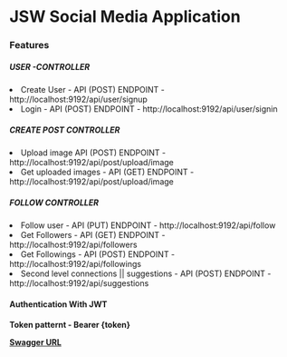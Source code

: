 <h1>JSW Social Media Application</h1>

<h3>Features</h3>

<h5>USER -CONTROLLER</h5>

<li>Create User  - API (POST) ENDPOINT - http://localhost:9192/api/user/signup</li>
<li>Login - API (POST) ENDPOINT - http://localhost:9192/api/user/signin </li>

<h5>CREATE POST CONTROLLER</h5>

<li>Upload image API (POST) ENDPOINT - http://localhost:9192/api/post/upload/image</li>
<li>Get uploaded images - API (GET) ENDPOINT - http://localhost:9192/api/post/upload/image</li>

<h5>FOLLOW CONTROLLER</h5>

<li>Follow user  - API (PUT) ENDPOINT - http://localhost:9192/api/follow</li>
<li>Get Followers  - API (GET) ENDPOINT - http://localhost:9192/api/followers</li>
<li>Get Followings - API (POST) ENDPOINT - http://localhost:9192/api/followings</li>
<li>Second level connections || suggestions - API (POST) ENDPOINT - http://localhost:9192/api/suggestions</li>

<h4>Authentication With JWT<h4> Token patternt - Bearer {token}


<a href="http://localhost:9192/swagger-ui.html">Swagger URL</a>
